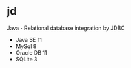 # jd

Java - Relational database integration by JDBC

- Java SE 11
- MySql 8
- Oracle DB 11
- SQLite 3
